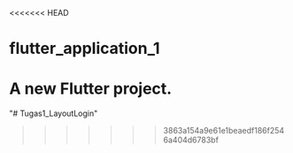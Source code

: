 <<<<<<< HEAD
# flutter_application_1

A new Flutter project.
=======
"# Tugas1_LayoutLogin" 
>>>>>>> 3863a154a9e61e1beaedf186f2546a404d6783bf
